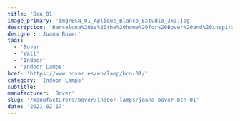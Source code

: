 ```yaml
---
title: 'Bcn 01'
image_primary: 'img/BCN_01_Aplique_Blanco_Estudio_3x3.jpg'
description: 'Barcelona%20is%20the%20home%20for%20Bover%20and%20inspiration%20for%20much%20of%20our%20lighting.%20BCN%20is%20the%20code%20used%20as%20shorthand%20for%20our%20city%20and%20has%20given%20the%20name%20to%20this%20fixture.%20In%20addition%20to%20the%20brilliant%20lacquered%20version%20of%20BCN%20we%20have%20increased%20this%20family%20to%20include%20a%20discreet%2C%20but%20sophisticated%20sconce%20fusing%20LED%20technology%20with%20our%20hand%20wrapped%20ribbon%20with%20top%20and%20lower%20diffuser%20in%20polycarbonate.%20BCN%20creates%20a%20contemporary%20but%20timeless%20fixture%20suited%20for%20hallways%2C%20vanities%20or%20anywhere%20a%20low%20profile%20sconce%20may%20be%20required.%20Available%20in%202%20sizes%2C%20the%20larger%20having%20also%20a%20fluorescent%20option%20as%20well%20as%20LED.%0A%0A%0A%0A%0A%0ANota%20importante%3A%0ALa%20fotograf%EDa%20del%20aplique%20no%20muestra%20la%20placa%20posterior%20que%20cubre%20la%20caja%20de%20conexiones%20%28junction%20box%29.'
designer: 'Joana Bover'
tags:
  - 'Bover'
  - 'Wall'
  - 'Indoor'
  - 'Indoor Lamps'
href: 'https://www.bover.es/en/lamp/bcn-01/'
category: 'Indoor Lamps'
subtitle: ''
manufacturer: 'Bover'
slug: '/manufacturers/bover/indoor-lamps/joana-bover-bcn-01'
date: '2021-02-17'
---
```

